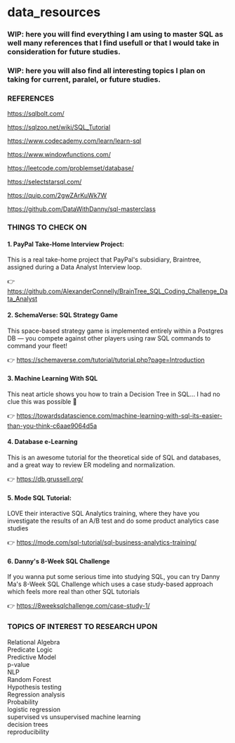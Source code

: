 # data_resources

### WIP: here you will find everything I am using to master SQL as well many references that I find usefull or that I would take in consideration for future studies.

### WIP: here you will also find all interesting topics I plan on taking for current, paralel, or future studies.

### REFERENCES

https://sqlbolt.com/

https://sqlzoo.net/wiki/SQL_Tutorial

https://www.codecademy.com/learn/learn-sql

https://www.windowfunctions.com/

https://leetcode.com/problemset/database/

https://selectstarsql.com/

https://quip.com/2gwZArKuWk7W

https://github.com/DataWithDanny/sql-masterclass

### THINGS TO CHECK ON

#### 1. PayPal Take-Home Interview Project: 

This is a real take-home project that PayPal's subsidiary, Braintree, assigned during a Data Analyst Interview loop. 

👉 https://github.com/AlexanderConnelly/BrainTree_SQL_Coding_Challenge_Data_Analyst

#### 2. SchemaVerse: SQL Strategy Game

This space-based strategy game is implemented entirely within a Postgres DB — you compete against other players using raw SQL commands to command your fleet!

👉 https://schemaverse.com/tutorial/tutorial.php?page=Introduction

#### 3. Machine Learning With SQL

This neat article shows you how to train a Decision Tree in SQL... I had no clue this was possible 🤯

👉 https://towardsdatascience.com/machine-learning-with-sql-its-easier-than-you-think-c6aae9064d5a

#### 4. Database e-Learning

This is an awesome tutorial for the theoretical side of SQL and databases, and a great way to review ER modeling and normalization.

👉 https://db.grussell.org/

#### 5. Mode SQL Tutorial: 

LOVE their interactive SQL Analytics training, where they have you investigate the results of an A/B test and do some product analytics case studies

👉 https://mode.com/sql-tutorial/sql-business-analytics-training/

#### 6. Danny's 8-Week SQL Challenge

If you wanna put some serious time into studying SQL, you can try Danny Ma's 8-Week SQL Challenge which uses a case study-based approach which feels more real than other SQL tutorials

👉 https://8weeksqlchallenge.com/case-study-1/

### TOPICS OF INTEREST TO RESEARCH UPON

Relational Algebra </br>
Predicate Logic </br>
Predictive Model </br>
p-value </br>
NLP </br>
Random Forest </br>
Hypothesis testing </br>
Regression analysis </br>
Probability </br>
logistic regression </br>
supervised vs unsupervised machine learning </br>
decision trees <br>
reproducibility

